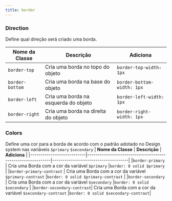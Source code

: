 ```yaml
---
title: border
---
```

### Direction
Define qual direção será criado uma borda.

| **Nome da Classe** |          **Descrição**               |      **Adiciona**        |
|--------------------|--------------------------------------|--------------------------|
|`border-top`        | Cria uma borda no topo do objeto     |`border-top-width: 1px`   |
|`border-bottom`     | Cria uma borda na base do objeto     |`border-bottom-width: 1px`|
|`border-left`       | Cria uma borda na esquerda do objeto |`border-left-width: 1px`  |
|`border-right`      | Cria uma borda na direita do objeto  |`border-right-width: 1px` |

### Colors
Define uma cor para a borda de acordo com o padrão adotado no Design system nas variáveis `$primary` `$secondary`
|     **Nome da Classe**    |                       **Descrição**                        |            **Adiciona**             |
|---------------------------|------------------------------------------------------------|-------------------------------------|
|`border-primary`           | Cria uma Borda com a cor da variável `$primary`            |`border: 0 solid $primary`           |
|`border-primary-contrast`  | Cria uma Borda com a cor da variável `$primary-contrast`   |`border: 0 solid $primary-contrast`  |
|`border-secondary`         | Cria uma Borda com a cor da variável `$secondary`          |`border: 0 solid $secondary`         |
|`border-secondary-contrast`| Cria uma Borda com a cor da variável `$secondary-contrast` |`border: 0 solid $secondary-contrast`|
